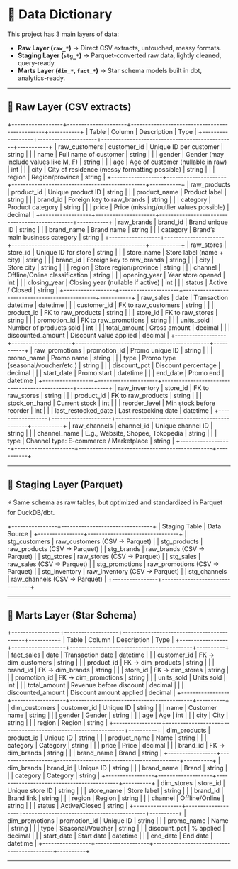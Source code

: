 # 📑 Data Dictionary

This project has 3 main layers of data:

- **Raw Layer (`raw_*`)** → Direct CSV extracts, untouched, messy formats.
- **Staging Layer (`stg_*`)** → Parquet-converted raw data, lightly cleaned, query-ready.
- **Marts Layer (`dim_*`, `fact_*`)** → Star schema models built in dbt, analytics-ready.

---

## 🔹 Raw Layer (CSV extracts)

+------------------+---------------------+-----------------------------------------------+-----------+
| Table            | Column              | Description                                   | Type      |
+------------------+---------------------+-----------------------------------------------+-----------+
| raw_customers    | customer_id         | Unique ID per customer                        | string    |
|                  | name                | Full name of customer                         | string    |
|                  | gender              | Gender (may include values like M, F)         | string    |
|                  | age                 | Age of customer (nullable in raw)             | int       |
|                  | city                | City of residence (messy formatting possible) | string    |
|                  | region              | Region/province                               | string    |
+------------------+---------------------+-----------------------------------------------+-----------+
| raw_products     | product_id          | Unique product ID                             | string    |
|                  | product_name        | Product label                                 | string    |
|                  | brand_id            | Foreign key to raw_brands                     | string    |
|                  | category            | Product category                              | string    |
|                  | price               | Price (missing/outlier values possible)       | decimal   |
+------------------+---------------------+-----------------------------------------------+-----------+
| raw_brands       | brand_id            | Brand unique ID                               | string    |
|                  | brand_name          | Brand name                                    | string    |
|                  | category            | Brand’s main business category                | string    |
+------------------+---------------------+-----------------------------------------------+-----------+
| raw_stores       | store_id            | Unique ID for store                           | string    |
|                  | store_name          | Store label (name + city)                     | string    |
|                  | brand_id            | Foreign key to raw_brands                     | string    |
|                  | city                | Store city                                    | string    |
|                  | region              | Store region/province                         | string    |
|                  | channel             | Offline/Online classification                 | string    |
|                  | opening_year        | Year store opened                             | int       |
|                  | closing_year        | Closing year (nullable if active)             | int       |
|                  | status              | Active / Closed                               | string    |
+------------------+---------------------+-----------------------------------------------+-----------+
| raw_sales        | date                | Transaction datetime                          | datetime  |
|                  | customer_id         | FK to raw_customers                           | string    |
|                  | product_id          | FK to raw_products                            | string    |
|                  | store_id            | FK to raw_stores                              | string    |
|                  | promotion_id        | FK to raw_promotions                          | string    |
|                  | units_sold          | Number of products sold                       | int       |
|                  | total_amount        | Gross amount                                  | decimal   |
|                  | discounted_amount   | Discount value applied                        | decimal   |
+------------------+---------------------+-----------------------------------------------+-----------+
| raw_promotions   | promotion_id        | Promo unique ID                               | string    |
|                  | promo_name          | Promo name                                    | string    |
|                  | type                | Promo type (seasonal/voucher/etc.)            | string    |
|                  | discount_pct        | Discount percentage                           | decimal   |
|                  | start_date          | Promo start                                   | datetime  |
|                  | end_date            | Promo end                                     | datetime  |
+------------------+---------------------+-----------------------------------------------+-----------+
| raw_inventory    | store_id            | FK to raw_stores                              | string    |
|                  | product_id          | FK to raw_products                            | string    |
|                  | stock_on_hand       | Current stock                                 | int       |
|                  | reorder_level       | Min stock before reorder                      | int       |
|                  | last_restocked_date | Last restocking date                          | datetime  |
+------------------+---------------------+-----------------------------------------------+-----------+
| raw_channels     | channel_id          | Unique channel ID                             | string    |
|                  | channel_name        | E.g., Website, Shopee, Tokopedia              | string    |
|                  | type                | Channel type: E-commerce / Marketplace        | string    |
+------------------+---------------------+-----------------------------------------------+-----------+

---

## 🔹 Staging Layer (Parquet)

⚡ Same schema as raw tables, but optimized and standardized in Parquet for DuckDB/dbt.  

+----------------+--------------------------------+
| Staging Table  | Data Source                    |
+----------------+--------------------------------+
| stg_customers  | raw_customers (CSV → Parquet)  |
| stg_products   | raw_products (CSV → Parquet)   |
| stg_brands     | raw_brands (CSV → Parquet)     |
| stg_stores     | raw_stores (CSV → Parquet)     |
| stg_sales      | raw_sales (CSV → Parquet)      |
| stg_promotions | raw_promotions (CSV → Parquet) |
| stg_inventory  | raw_inventory (CSV → Parquet)  |
| stg_channels   | raw_channels (CSV → Parquet)   |
+----------------+--------------------------------+

---

## 🔹 Marts Layer (Star Schema)

+-----------------+-------------------+-------------------------------------------+----------+
| Table           | Column            | Description                               | Type     |
+-----------------+-------------------+-------------------------------------------+----------+
| fact_sales      | date              | Transaction date                          | datetime |
|                 | customer_id       | FK → dim_customers                        | string   |
|                 | product_id        | FK → dim_products                         | string   |
|                 | brand_id          | FK → dim_brands                           | string   |
|                 | store_id          | FK → dim_stores                           | string   |
|                 | promotion_id      | FK → dim_promotions                       | string   |
|                 | units_sold        | Units sold                                | int      |
|                 | total_amount      | Revenue before discount                   | decimal  |
|                 | discounted_amount | Discount amount applied                   | decimal  |
+-----------------+-------------------+-------------------------------------------+----------+
| dim_customers   | customer_id       | Unique ID                                 | string   |
|                 | name              | Customer name                             | string   |
|                 | gender            | Gender                                    | string   |
|                 | age               | Age                                       | int      |
|                 | city              | City                                      | string   |
|                 | region            | Region                                    | string   |
+-----------------+-------------------+-------------------------------------------+----------+
| dim_products    | product_id        | Unique ID                                 | string   |
|                 | product_name      | Name                                      | string   |
|                 | category          | Category                                  | string   |
|                 | price             | Price                                     | decimal  |
|                 | brand_id          | FK → dim_brands                           | string   |
|                 | brand_name        | Brand                                     | string   |
+-----------------+-------------------+-------------------------------------------+----------+
| dim_brands      | brand_id          | Unique ID                                 | string   |
|                 | brand_name        | Brand                                     | string   |
|                 | category          | Category                                  | string   |
+-----------------+-------------------+-------------------------------------------+----------+
| dim_stores      | store_id          | Unique store ID                           | string   |
|                 | store_name        | Store label                               | string   |
|                 | brand_id          | Brand link                                | string   |
|                 | region            | Region                                    | string   |
|                 | channel           | Offline/Online                            | string   |
|                 | status            | Active/Closed                             | string   |
+-----------------+-------------------+-------------------------------------------+----------+
| dim_promotions  | promotion_id      | Unique ID                                 | string   |
|                 | promo_name        | Name                                      | string   |
|                 | type              | Seasonal/Voucher                          | string   |
|                 | discount_pct      | % applied                                 | decimal  |
|                 | start_date        | Start date                                | datetime |
|                 | end_date          | End date                                  | datetime |
+-----------------+-------------------+-------------------------------------------+----------+


---